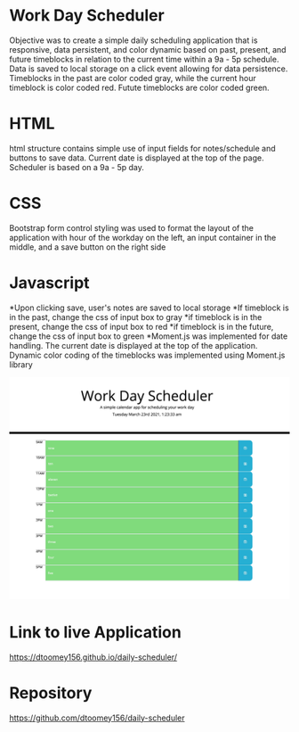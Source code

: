 # Work Day Scheduler

Objective was to create a simple daily scheduling application that is responsive, data persistent, and color dynamic based on past, present, and future timeblocks in relation to the current time within a 9a - 5p schedule. Data is saved to local storage on a click event allowing for data persistence. Timeblocks in the past are color coded gray, while the current hour timeblock is color coded red. Futute timeblocks are color coded green.

# HTML
html structure contains simple use of input fields for notes/schedule and buttons to save data. Current date is displayed at the top of the page. Scheduler is based on a 9a - 5p day.

# CSS
Bootstrap form control styling was used to format the layout of the application with hour of the workday on the left, an input container in the middle, and a save button on the right side

# Javascript
*Upon clicking save, user's notes are saved to local storage
*If timeblock is in the past, change the css of input box to gray
*if timeblock is in the present, change the css of input box to red
*if timeblock is in the future, change the css of input box to green
*Moment.js was implemented for date handling. The current date is displayed at the top of the application. Dynamic color coding of the timeblocks was implemented using Moment.js library

![daily_scheduler](/daily_scheduler.jpg)

# Link to live Application

https://dtoomey156.github.io/daily-scheduler/

# Repository 

https://github.com/dtoomey156/daily-scheduler

